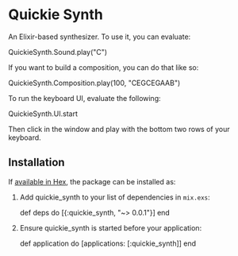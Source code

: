 # Quickie Synth

An Elixir-based synthesizer. To use it, you can evaluate:

  QuickieSynth.Sound.play("C")

If you want to build a composition, you can do that like so:

  QuickieSynth.Composition.play(100, "CEGCEGAAB")

To run the keyboard UI, evaluate the following:

  QuickieSynth.UI.start

Then click in the window and play with the bottom two rows of your keyboard.

## Installation

If [available in Hex](https://hex.pm/docs/publish), the package can be installed as:

  1. Add quickie_synth to your list of dependencies in `mix.exs`:

        def deps do
          [{:quickie_synth, "~> 0.0.1"}]
        end

  2. Ensure quickie_synth is started before your application:

        def application do
          [applications: [:quickie_synth]]
        end
